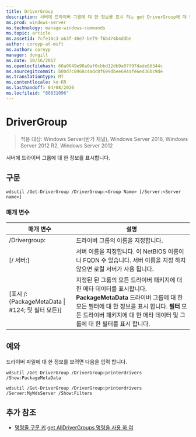 ```yaml
---
title: DriverGroup
description: 서버에 드라이버 그룹에 대 한 정보를 표시 하는 get DriverGroup에 대 한 Windows 명령 항목입니다.
ms.prod: windows-server
ms.technology: manage-windows-commands
ms.topic: article
ms.assetid: 7cfe10c3-a63f-48e7-bef9-f6b474b4ddbe
author: coreyp-at-msft
ms.author: coreyp
manager: dongill
ms.date: 10/16/2017
ms.openlocfilehash: 60a0649e98a0af0cbbd12db9a07f97dade66344c
ms.sourcegitcommit: b00d7c8968c4adc8f699dbee694afe6ed36bc9de
ms.translationtype: MT
ms.contentlocale: ko-KR
ms.lasthandoff: 04/08/2020
ms.locfileid: "80831096"
---
```

# <a name="get-drivergroup"></a>DriverGroup

>적용 대상: Windows Server(반기 채널), Windows Server 2016, Windows Server 2012 R2, Windows Server 2012

서버에 드라이버 그룹에 대 한 정보를 표시합니다.

## <a name="syntax"></a>구문
```
wdsutil /Get-DriverGroup /DriverGroup:<Group Name> [/Server:<Server name>]
```
### <a name="parameters"></a>매개 변수
|매개 변수|설명|
|-------|--------|
|/Drivergroup:<Group Name>|드라이버 그룹의 이름을 지정합니다.|
|[/ 서버:<Server name>]|서버 이름을 지정합니다. 이 NetBIOS 이름이 나 FQDN 수 있습니다.  서버 이름을 지정 하지 않으면 로컬 서버가 사용 됩니다.|
|[표시 /: {PackageMetaData &#124; #124; 및 필터 모든}]|지정된 된 그룹의 모든 드라이버 패키지에 대 한 메타 데이터를 표시합니다. **PackageMetaData** 드라이버 그룹에 대 한 모든 필터에 대 한 정보를 표시 합니다. **필터** 모든 드라이버 패키지에 대 한 메타 데이터 및 그룹에 대 한 필터를 표시 합니다.|
## <a name="examples"></a><a name=BKMK_examples></a>예와
드라이버 파일에 대 한 정보를 보려면 다음을 입력 합니다.
```
wdsutil /Get-DriverGroup /DriverGroup:printerdrivers /Show:PackageMetaData
```
```
wdsutil /Get-DriverGroup /DriverGroup:printerdrivers /Server:MyWdsServer /Show:Filters
```
## <a name="additional-references"></a>추가 참조
- [명령줄 구문 키](command-line-syntax-key.md)
[get AllDriverGroups 명령을 사용 하 여](using-the-get-alldrivergroups-command.md)
